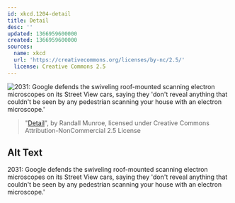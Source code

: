 ```yaml
---
id: xkcd.1204-detail
title: Detail
desc: ''
updated: 1366959600000
created: 1366959600000
sources:
  name: xkcd
  url: 'https://creativecommons.org/licenses/by-nc/2.5/'
  license: Creative Commons 2.5
---
```

![2031: Google defends the swiveling roof-mounted scanning electron microscopes on its Street View cars, saying they 'don't reveal anything that couldn't be seen by any pedestrian scanning your house with an electron microscope.'](https://imgs.xkcd.com/comics/detail.png)
> "[Detail](https://xkcd.com/1204/)", by Randall Munroe, licensed under Creative Commons Attribution-NonCommercial 2.5 License

## Alt Text
2031: Google defends the swiveling roof-mounted scanning electron microscopes on its Street View cars, saying they 'don't reveal anything that couldn't be seen by any pedestrian scanning your house with an electron microscope.'
